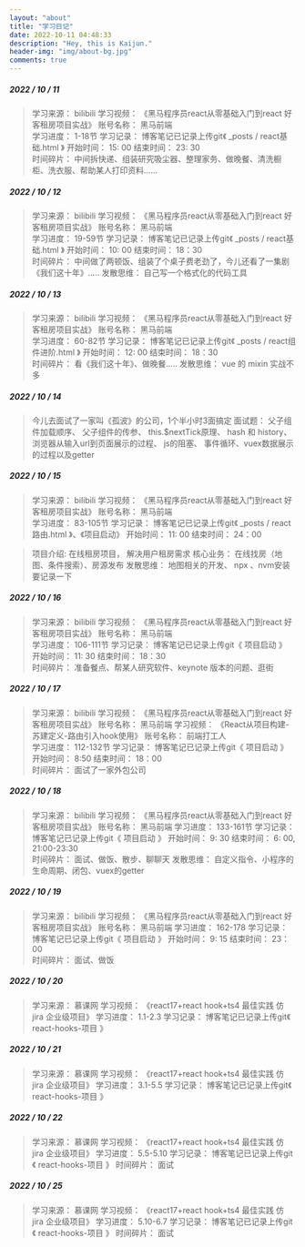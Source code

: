 ```yaml
---
layout: "about"
title: "学习日记"
date: 2022-10-11 04:48:33
description: "Hey, this is Kaijun."
header-img: "img/about-bg.jpg"
comments: true
---
```


##### 2022 / 10 / 11
> 学习来源： bilibili
> 学习视频： 《黑马程序员react从零基础入门到react 好客租房项目实战》
> 账号名称： 黑马前端 <br/>
> 学习进度： 1-18节
> 学习记录： 博客笔记已记录上传git《 _posts / react基础.html 》
> 开始时间： 15: 00
> 结束时间： 23: 30 <br/>
> 时间碎片： 中间拆快递、组装研究吸尘器、整理家务、做晚餐、清洗橱柜、洗衣服、帮助某人打印资料......


##### 2022 / 10 / 12
> 学习来源： bilibili
> 学习视频： 《黑马程序员react从零基础入门到react 好客租房项目实战》
> 账号名称： 黑马前端 <br/>
> 学习进度： 19-59节
> 学习记录： 博客笔记已记录上传git《 _posts / react基础.html 》
> 开始时间： 10: 00
> 结束时间： 18：30 <br />
> 时间碎片： 中间做了两顿饭、组装了个桌子费老劲了，今儿还看了一集剧《我们这十年》.....
> 发散思维： 自己写一个格式化的代码工具

##### 2022 / 10 / 13
> 学习来源： bilibili
> 学习视频： 《黑马程序员react从零基础入门到react 好客租房项目实战》
> 账号名称： 黑马前端 <br/>
> 学习进度： 60-82节
> 学习记录： 博客笔记已记录上传git《 _posts / react组件进阶.html 》
> 开始时间： 12: 00
> 结束时间： 18：30 <br />
> 时间碎片： 看《我们这十年》、做晚餐.....
> 发散思维： vue 的 mixin 实战不多

##### 2022 / 10 / 14
> 今儿去面试了一家叫《孤波》的公司，1个半小时3面搞定
> 面试题： 父子组件加载顺序、 父子组件的传参、 this.$nextTick原理、 hash 和 history、 浏览器从输入url到页面展示的过程、 js的阻塞、 事件循环、vuex数据展示的过程以及getter

##### 2022 / 10 / 15
> 学习来源： bilibili
> 学习视频： 《黑马程序员react从零基础入门到react 好客租房项目实战》
> 账号名称： 黑马前端 <br/>
> 学习进度： 83-105节
> 学习记录： 博客笔记已记录上传git《 _posts / react路由.html 》、《项目启动》
> 开始时间： 11: 00
> 结束时间： 24：00 <br />

> 项目介绍: 在线租房项目， 解决用户租房需求
> 核心业务： 在线找房（地图、条件搜索）、房源发布
> 发散思维： 地图相关的开发、 npx 、nvm安装要记录一下

##### 2022 / 10 / 16
> 学习来源： bilibili
> 学习视频： 《黑马程序员react从零基础入门到react 好客租房项目实战》
> 账号名称： 黑马前端 <br/>
> 学习进度： 106-111节
> 学习记录： 博客笔记已记录上传git《 项目启动 》
> 开始时间： 11: 30
> 结束时间： 18：30 <br />
> 时间碎片： 准备餐点、帮某人研究软件、keynote 版本的问题、逛街

##### 2022 / 10 / 17
> 学习来源： bilibili
> 学习视频： 《黑马程序员react从零基础入门到react 好客租房项目实战》
> 账号名称： 黑马前端 
> 学习视频： 《React从项目构建-苏建定义-路由引入hook使用》
> 账号名称： 前端打工人 <br/>
> 学习进度： 112-132节
> 学习记录： 博客笔记已记录上传git《 项目启动 》
> 开始时间： 8:50
> 结束时间： 18：00 <br />
> 时间碎片： 面试了一家外包公司

##### 2022 / 10 / 18
> 学习来源： bilibili
> 学习视频： 《黑马程序员react从零基础入门到react 好客租房项目实战》
> 账号名称： 黑马前端 
> 学习进度： 133-161节
> 学习记录： 博客笔记已记录上传git《 项目启动 》
> 开始时间： 9: 30 
> 结束时间：  6: 00, 21:00-23:30<br />
> 时间碎片： 面试、做饭、散步、聊聊天
> 发散思维： 自定义指令、小程序的生命周期、闭包、vuex的getter

##### 2022 / 10 / 19
> 学习来源： bilibili
> 学习视频： 《黑马程序员react从零基础入门到react 好客租房项目实战》
> 账号名称： 黑马前端 
> 学习进度： 162-178
> 学习记录： 博客笔记已记录上传git《 项目启动 》
> 开始时间： 9: 15 
> 结束时间： 23：00 <br />
> 时间碎片： 面试、做饭


##### 2022 / 10 / 20
> 学习来源： 慕课网
> 学习视频： 《react17+react hook+ts4 最佳实践 仿 jira 企业级项目》 
> 学习进度： 1.1-2.3
> 学习记录： 博客笔记已记录上传git《 react-hooks-项目 》

##### 2022 / 10 / 21
> 学习来源： 慕课网
> 学习视频： 《react17+react hook+ts4 最佳实践 仿 jira 企业级项目》 
> 学习进度： 3.1-5.5
> 学习记录： 博客笔记已记录上传git《 react-hooks-项目 》

##### 2022 / 10 / 22
> 学习来源： 慕课网
> 学习视频： 《react17+react hook+ts4 最佳实践 仿 jira 企业级项目》 
> 学习进度： 5.5-5.10
> 学习记录： 博客笔记已记录上传git《 react-hooks-项目 》
> 时间碎片： 面试

##### 2022 / 10 / 25
> 学习来源： 慕课网
> 学习视频： 《react17+react hook+ts4 最佳实践 仿 jira 企业级项目》 
> 学习进度： 5.10-6.7
> 学习记录： 博客笔记已记录上传git《 react-hooks-项目 》
> 时间碎片： 面试